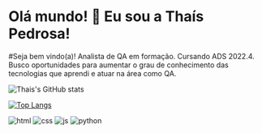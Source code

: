 ### <h1>Olá mundo! 👋 Eu sou a Thaís Pedrosa!</h1>

#Seja bem vindo(a)! Analista de QA em formação. Cursando ADS 2022.4.
Busco oportunidades para aumentar o grau de conhecimento das tecnologias que aprendi e atuar na área como QA.

![Thais's GitHub stats](https://github-readme-stats.vercel.app/api?username=thaispedrosa&show_icons=true&theme=radical) 

[![Top Langs](https://github-readme-stats.vercel.app/api/top-langs/?username=thaispedrosa&layout=compact)](https://github.com/anuraghazra/github-readme-stats)

<div>
        <img src="https://img.shields.io/badge/HTML-239120?style=for-the-badge&logo=html5&logoColor=white" alt="html">
        <img src="https://img.shields.io/badge/CSS-239120?&style=for-the-badge&logo=css3&logoColor=white" alt="css">
        <img src="https://img.shields.io/badge/JavaScript-F7DF1E?style=for-the-badge&logo=javascript&logoColor=black" alt="js">
        <img src="https://img.shields.io/badge/Python-3776AB?style=for-the-badge&logo=python&logoColor=white" alt="python">
    </div>


